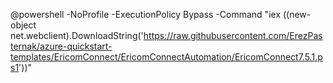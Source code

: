 @powershell -NoProfile -ExecutionPolicy Bypass -Command "iex ((new-object net.webclient).DownloadString('https://raw.githubusercontent.com/ErezPasternak/azure-quickstart-templates/EricomConnect/EricomConnectAutomation/EricomConnect7.5.1.ps1'))"